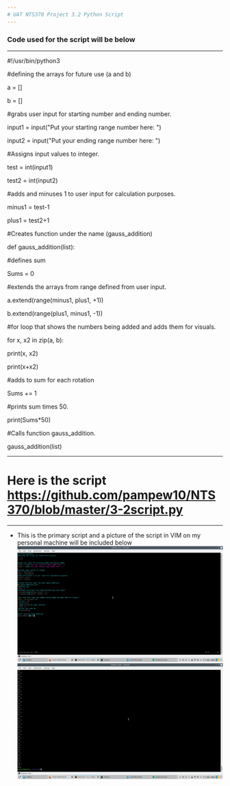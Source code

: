 ```yaml
---
# UAT NTS370 Project 3.2 Python Script
---
```

### Code used for the script will be below
---

#!/usr/bin/python3

#defining the arrays for future use (a and b)

a = []

b = []

#grabs user input for starting number and ending number.

input1 = input("Put your starting range number here: ")

input2 = input("Put your ending range number here: ")


#Assigns input values to integer.

test = int(input1)

test2 = int(input2)

#adds and minuses 1 to user input for calculation purposes.

minus1 = test-1

plus1 = test2+1


#Creates function under the name (gauss_addition)

def gauss_addition(list):

  #defines sum

  Sums = 0
 
  #extends the arrays from range defined from user input.
 
  a.extend(range(minus1, plus1, +1))
 
  b.extend(range(plus1, minus1, -1))


  #for loop that shows the numbers being added and adds them for visuals.
 
  for x, x2 in zip(a, b):
  
   print(x, x2)
  
   print(x+x2)
  
   #adds to sum for each rotation

   Sums += 1

  #prints sum times 50.

  print(Sums*50)

#Calls function gauss_addition.

gauss_addition(list)

---

# Here is the script https://github.com/pampew10/NTS370/blob/master/3-2script.py

---

+ This is the primary script and a picture of the script in VIM on my personal machine will be included below
![](https://github.com/pampew10/NTS370/blob/master/3-2picture1.png)
![](https://github.com/pampew10/NTS370/blob/master/3-2picture2.png)
